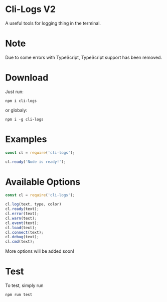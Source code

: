 # Cli-Logs V2
A useful tools for logging thing in the terminal.

# Note
Due to some errors with TypeScript, TypeScript support has been removed.

# Download
Just run:
```
npm i cli-logs
```
or globaly:
```
npm i -g cli-logs
```

# Examples
```js
const cl = require('cli-logs');

cl.ready('Node is ready!');
```

# Available Options
```js
const cl = require('cli-logs');

cl.log(text, type, color)
cl.ready(text);
cl.error(text);
cl.warn(text);
cl.event(text);
cl.load(text);
cl.connect(text);
cl.debug(text);
cl.cmd(text);
```
More options will be added soon!

# Test
To test, simply run
```
npm run test
```
